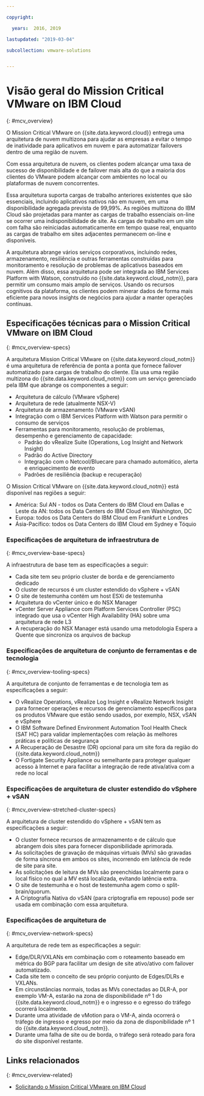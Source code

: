 ```yaml
---

copyright:

  years:  2016, 2019

lastupdated: "2019-03-04"

subcollection: vmware-solutions


---
```


# Visão geral do Mission Critical VMware on IBM Cloud
{: #mcv_overview}

O Mission Critical VMware on {{site.data.keyword.cloud}} entrega uma arquitetura de nuvem multizona para ajudar as empresas a evitar o tempo de inatividade para aplicativos em nuvem e para automatizar failovers dentro de uma região de nuvem.

Com essa arquitetura de nuvem, os clientes podem alcançar uma taxa de sucesso de disponibilidade e de failover mais alta do que a maioria dos clientes do VMware podem alcançar com ambientes no local ou plataformas de nuvem concorrentes.

Essa arquitetura suporta cargas de trabalho anteriores existentes que são essenciais, incluindo aplicativos nativos não em nuvem, em uma disponibilidade agregada prevista de 99,99%. As regiões multizona do IBM Cloud são projetadas para manter as cargas de trabalho essenciais on-line se ocorrer uma indisponibilidade de site. As cargas de trabalho em um site com falha são reiniciadas automaticamente em tempo quase real, enquanto as cargas de trabalho em sites adjacentes permanecem on-line e disponíveis.

A arquitetura abrange vários serviços corporativos, incluindo redes, armazenamento, resiliência e outras ferramentas construídas para monitoramento e resolução de problemas de aplicativos baseados em nuvem. Além disso, essa arquitetura pode ser integrada ao IBM Services Platform with Watson, construído no {{site.data.keyword.cloud_notm}}, para permitir um consumo mais amplo de serviços. Usando os recursos cognitivos da plataforma, os clientes podem minerar dados de forma mais eficiente para novos insights de negócios para ajudar a manter operações contínuas.

## Especificações técnicas para o Mission Critical VMware on IBM Cloud
{: #mcv_overview-specs}

A arquitetura Mission Critical VMware on {{site.data.keyword.cloud_notm}} é uma arquitetura de referência de ponta a ponta que fornece failover automatizado para cargas de trabalho do cliente. Ela usa uma região multizona do {{site.data.keyword.cloud_notm}} com um serviço gerenciado pela IBM que abrange os componentes a seguir:

* Arquitetura de cálculo (VMware vSphere)
* Arquitetura de rede (atualmente NSX-V)
* Arquitetura de armazenamento (VMware vSAN)
* Integração com o IBM Services Platform with Watson para permitir o consumo de serviços
* Ferramentas para monitoramento, resolução de problemas, desempenho e gerenciamento de capacidade:
  * Padrão do vRealize Suite (Operations, Log Insight and Network Insight)
  * Padrão do Active Directory
  * Integração com o Netcool/Bluecare para chamado automático, alerta e enriquecimento de evento
  * Padrões de resiliência (backup e recuperação)

O Mission Critical VMware on {{site.data.keyword.cloud_notm}} está disponível nas regiões a seguir:
* América: Sul AN - todos os Data Centers do IBM Cloud em Dallas e Leste da AN: todos os Data Centers do IBM Cloud em Washington, DC
* Europa: todos os Data Centers do IBM Cloud em Frankfurt e Londres
* Ásia-Pacífico: todos os Data Centers do IBM Cloud em Sydney e Tóquio

### Especificações de arquitetura de infraestrutura de
{: #mcv_overview-base-specs}

A infraestrutura de base tem as especificações a seguir:
* Cada site tem seu próprio cluster de borda e de gerenciamento dedicado
* O cluster de recursos é um cluster estendido do vSphere + vSAN
* O site de testemunha contém um host ESXi de testemunha
* Arquitetura do vCenter único e do NSX Manager
* vCenter Server Appliance com Platform Services Controller (PSC) integrado que usa o vCenter High Availability (HA) sobre uma arquitetura de rede L3
* A recuperação do NSX Manager está usando uma metodologia Espera a Quente que sincroniza os arquivos de backup

### Especificações de arquitetura de conjunto de ferramentas e de tecnologia
{: #mcv_overview-tooling-specs}

A arquitetura de conjunto de ferramentas e de tecnologia tem as especificações a seguir:
* O vRealize Operations, vRealize Log Insight e vRealize Network Insight para fornecer operações e recursos de gerenciamento específicos para os produtos VMware que estão sendo usados, por exemplo, NSX, vSAN e vSphere
* O IBM Software Defined Environment Automation Tool Health Check (SAT HC) para validar implementações com relação às melhores práticas e políticas de segurança
* A Recuperação de Desastre (DR) opcional para um site fora da região do {{site.data.keyword.cloud_notm}}
* O Fortigate Security Appliance ou semelhante para proteger qualquer acesso à Internet e para facilitar a integração de rede ativa/ativa com a rede no local

### Especificações de arquitetura de cluster estendido do vSphere + vSAN
{: #mcv_overview-stretched-cluster-specs}

A arquitetura de cluster estendido do vSphere + vSAN tem as especificações a seguir:
* O cluster fornece recursos de armazenamento e de cálculo que abrangem dois sites para fornecer disponibilidade aprimorada.
* As solicitações de gravação de máquinas virtuais (MVs) são gravadas de forma síncrona em ambos os sites, incorrendo em latência de rede de site para site.
* As solicitações de leitura de MVs são preenchidas localmente para o local físico no qual a MV está localizada, evitando latência extra.
* O site de testemunha e o host de testemunha agem como o split-brain/quorum.
* A Criptografia Nativa do vSAN (para criptografia em repouso) pode ser usada em combinação com essa arquitetura.

### Especificações de arquitetura de
{: #mcv_overview-network-specs}

A arquitetura de rede tem as especificações a seguir:
* Edge/DLR/VXLANs em combinação com o roteamento baseado em métrica do BGP para facilitar um design de site ativo/ativo com failover automatizado.
* Cada site tem o conceito de seu próprio conjunto de Edges/DLRs e VXLANs.
* Em circunstâncias normais, todas as MVs conectadas ao DLR-A, por exemplo VM-A, estarão na zona de disponibilidade nº 1 do {{site.data.keyword.cloud_notm}} e o ingresso e o egresso do tráfego ocorrerá localmente.
* Durante uma atividade de vMotion para o VM-A, ainda ocorrerá o tráfego de ingresso e egresso por meio da zona de disponibilidade nº 1 do {{site.data.keyword.cloud_notm}}.
* Durante uma falha de site ou de borda, o tráfego será roteado para fora do site disponível restante.

## Links relacionados
{: #mcv_overview-related}

* [Solicitando o Mission Critical VMware on IBM Cloud](/docs/services/vmwaresolutions/services?topic=vmware-solutions-managing_mcv)
